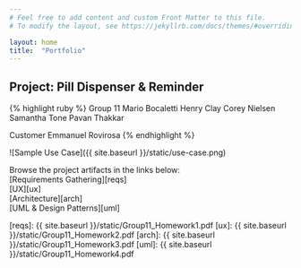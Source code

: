 ```yaml
---
# Feel free to add content and custom Front Matter to this file.
# To modify the layout, see https://jekyllrb.com/docs/themes/#overriding-theme-defaults

layout: home
title:  "Portfolio"
---
```


## Project: Pill Dispenser & Reminder

{% highlight ruby %}
Group 11
Mario Bocaletti
Henry Clay
Corey Nielsen
Samantha Tone
Pavan Thakkar

Customer 
Emmanuel Rovirosa
{% endhighlight %}
  
  
![Sample Use Case]({{ site.baseurl }}/static/use-case.png)
  
  

Browse the project artifacts in the links below:  
[Requirements Gathering][reqs]  
[UX][ux]  
[Architecture][arch]  
[UML & Design Patterns][uml]  

[reqs]: {{ site.baseurl }}/static/Group11_Homework1.pdf
[ux]: {{ site.baseurl }}/static/Group11_Homework2.pdf 
[arch]: {{ site.baseurl }}/static/Group11_Homework3.pdf
[uml]: {{ site.baseurl }}/static/Group11_Homework4.pdf
